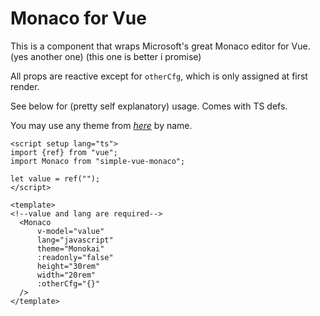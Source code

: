 # Monaco for Vue

This is a component that wraps Microsoft's great Monaco editor for Vue.
(yes another one) (this one is better i promise)

All props are reactive except for `otherCfg`, which is only assigned at first render.

See below for (pretty self explanatory) usage. Comes with TS defs.

You may use any theme from
[*here*](https://github.com/brijeshb42/monaco-themes/tree/master/themes)
by name.

```vue
<script setup lang="ts">
import {ref} from "vue";
import Monaco from "simple-vue-monaco";

let value = ref("");
</script>

<template>
<!--value and lang are required-->
  <Monaco
      v-model="value"
      lang="javascript"
      theme="Monokai"
      :readonly="false"
      height="30rem"
      width="20rem"
      :otherCfg="{}"
  />
</template>
```